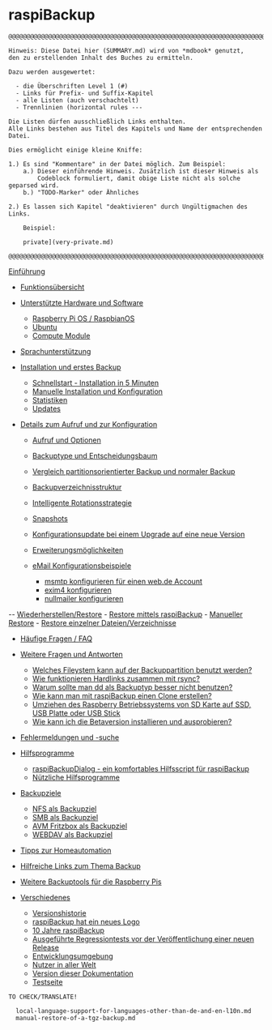 <!-- vim: set conceallevel=0: -->
# raspiBackup

```
@@@@@@@@@@@@@@@@@@@@@@@@@@@@@@@@@@@@@@@@@@@@@@@@@@@@@@@@@@@@@@@@@@@@@@@@@@@@@@

Hinweis: Diese Datei hier (SUMMARY.md) wird von *mdbook* genutzt,
den zu erstellenden Inhalt des Buches zu ermitteln.

Dazu werden ausgewertet:

  - die Überschriften Level 1 (#)
  - Links für Prefix- und Suffix-Kapitel
  - alle Listen (auch verschachtelt)
  - Trennlinien (horizontal rules ---

Die Listen dürfen ausschließlich Links enthalten.
Alle Links bestehen aus Titel des Kapitels und Name der entsprechenden Datei.

Dies ermöglicht einige kleine Kniffe:

1.) Es sind "Kommentare" in der Datei möglich. Zum Beispiel:
    a.) Dieser einführende Hinweis. Zusätzlich ist dieser Hinweis als
        Codeblock formuliert, damit obige Liste nicht als solche geparsed wird.
    b.) "TODO-Marker" oder Ähnliches

2.) Es lassen sich Kapitel "deaktivieren" durch Ungültigmachen des Links.

    Beispiel:

    private](very-private.md)

@@@@@@@@@@@@@@@@@@@@@@@@@@@@@@@@@@@@@@@@@@@@@@@@@@@@@@@@@@@@@@@@@@@@@@@@@@@@@@
```


[Einführung](introduction.md)

- [Funktionsübersicht](function-overview.md)

- [Unterstützte Hardware und Software](supported-hardware-and-software.md)
    - [Raspberry Pi OS / RaspbianOS](support-for-raspbianos.md)
    - [Ubuntu](ubuntu-support.md)
    - [Compute Module](support-for-raspberry-compute-module-4-and-nvme.md)

- [Sprachunterstützung](language-support.md)

- [Installation und erstes Backup](installation.md)
    - [Schnellstart - Installation in 5 Minuten](installation-in-5-minutes.md)
    - [Manuelle Installation und Konfiguration](manual-installation-and-configuration.md)
    - [Statistiken](statistics.md)
    - [Updates](updates.md)

- [Details zum Aufruf und zur Konfiguration](details.md)
    - [Aufruf und Optionen](usage-and-options.md)
    - [Backuptype und Entscheidungsbaum](backuptypes.md)
    - [Vergleich partitionsorientierter Backup und normaler Backup](normal-or-partition-backup.md)
    - [Backupverzeichnisstruktur](backup-directory-structure.md)
    - [Intelligente Rotationsstrategie](smart-recycle.md)
    - [Snapshots](snapshots.md)

    - [Konfigurationsupdate bei einem Upgrade auf eine neue Version](configuration-update-when-upgrading-to-a-new-version.md)
    - [Erweiterungsmöglichkeiten](hooks-for-own-scripts.md)

    - [eMail Konfigurationsbeispiele](email-configuration-examples.md)
        - [msmtp konfigurieren für einen web.de Account](msmtp-configuration-for-web-de-account.md)
        - [exim4 konfigurieren](exim4-configuration.md)
        - [nullmailer konfigurieren](nullmailer-configuration.md)

-- [Wiederherstellen/Restore](restore.md)
    - [Restore mittels raspiBackup](full-restore.md)
    - [Manueller Restore](manual-restore.md)
    - [Restore einzelner Dateien/Verzeichnisse](how-to-retrieve-single-files-or-directories-from-the-backup.md)

- [Häufige Fragen / FAQ](faq.md)

- [Weitere Fragen und Antworten](more-questions-and-answers.md)
    - [Welches Fileystem kann auf der Backuppartition benutzt werden?](which-filesystem-can-be-used-on-the-backup-partition.md)
    - [Wie funktionieren Hardlinks zusammen mit rsync?](how-do-hardlinks-work-with-rsync.md)
    - [Warum sollte man dd als Backuptyp besser nicht benutzen?](why-shouldn-t-you-use-dd-as-backup-type.md)
    - [Wie kann man mit raspiBackup einen Clone erstellen?](how-to-create-a-cold-standby-clone-with-raspibackup.md)
    - [Umziehen des Raspberry Betriebssystems von SD Karte auf SSD, USB Platte oder USB Stick](migrate-the-raspberry-os-from-sd-card-to-ssd-usb-disk-or-usb-pen-drive.md)
    - [Wie kann ich die Betaversion installieren und ausprobieren?](how-can-i-install-and-test-the-beta-version.md)

- [Fehlermeldungen und -suche](error-messages.md)

- [Hilfsprogramme](helper-scripts.md)
    - [raspiBackupDialog - ein komfortables Hilfsscript für raspiBackup](raspibackupdialog-a-convenient-helper-script-for-raspibackup.md)
    - [Nützliche Hilfsprogramme](useful-helper-scripts.md)

- [Backupziele](backup-targets.md)
    - [NFS als Backupziel](nfs-as-backupspace.md)
    - [SMB als Backupziel](smb-as-backupspace.md)
    - [AVM Fritzbox als Backupziel](avm-fritzbox-as-backupspace.md)
    - [WEBDAV als Backupziel](webdav-as-backupspace.md)

- [Tipps zur Homeautomation](tips-homeautomation.md)

- [Hilfreiche Links zum Thema Backup](helpful-links.md)
- [Weitere Backuptools für die Raspberry Pis](other-raspberry-backup-tools.md)

- [Verschiedenes](any-other-business.md)
    - [Versionshistorie](version-history.md)
    - [raspiBackup hat ein neues Logo](raspibackup-has-a-new-logo.md)
    - [10 Jahre raspiBackup](10-years-raspibackup.md)
    - [Ausgeführte Regressiontests vor der Veröffentlichung einer neuen Release](regressiontests-executed.md)
    - [Entwicklungsumgebung](development-environment.md)
    - [Nutzer in aller Welt](list-of-countries-raspibackup-is-used-in-the-world.md)
    - [Version dieser Dokumentation](doc-version-info-automatically-generated.md)
    - [Testseite](testfile.md)


```
TO CHECK/TRANSLATE!

  local-language-support-for-languages-other-than-de-and-en-l10n.md
  manual-restore-of-a-tgz-backup.md
```

[.status]: translated
[.status]: todo "Check the remaining english-only file(s)"
